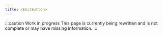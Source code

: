 ```yaml
---
title: <EditButton>
---
```


:::caution Work in progress
This page is currently being rewritten and is not complete or may have missing information.
:::